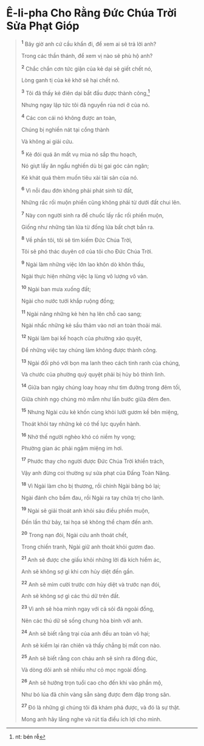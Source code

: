 # Ê-li-pha Cho Rằng Đức Chúa Trời Sửa Phạt Gióp

> <sup><b>1</b></sup> Bây giờ anh cứ cầu khẩn đi, để xem ai sẽ trả lời anh?
>
> Trong các thần thánh, để xem vị nào sẽ phù hộ anh?
>
> <sup><b>2</b></sup> Chắc chắn cơn tức giận của kẻ dại sẽ giết chết nó,
>
> Lòng ganh tị của kẻ khờ sẽ hại chết nó.
>
> <sup><b>3</b></sup> Tôi đã thấy kẻ điên dại bắt đầu được thành công,[^1-f83d029c-f8b8-4bec-995a-fa328a73d597]
>
> Nhưng ngay lập tức tôi đã nguyền rủa nơi ở của nó.
>
> <sup><b>4</b></sup> Các con cái nó không được an toàn,
>
> Chúng bị nghiền nát tại cổng thành
>
> Và không ai giải cứu.
>
> <sup><b>5</b></sup> Kẻ đói quá ăn mất vụ mùa nó sắp thu hoạch,
>
> Nó giựt lấy ăn ngấu nghiến dù bị gai góc cản ngăn;
>
> Kẻ khát quá thèm muốn tiêu xài tài sản của nó.
>
> <sup><b>6</b></sup> Vì nỗi đau đớn không phải phát sinh từ đất,
>
> Những rắc rối muộn phiền cũng không phải từ dưới đất chui lên.
>
> <sup><b>7</b></sup> Này con người sinh ra để chuốc lấy rắc rối phiền muộn,
>
> Giống như những tàn lửa từ đống lửa bất chợt bắn ra.
>
> <sup><b>8</b></sup> Về phần tôi, tôi sẽ tìm kiếm Đức Chúa Trời,
>
> Tôi sẽ phó thác duyên cớ của tôi cho Đức Chúa Trời.
>
> <sup><b>9</b></sup> Ngài làm những việc lớn lao khôn dò khôn thấu,
>
> Ngài thực hiện những việc lạ lùng vô lượng vô vàn.
>
> <sup><b>10</b></sup> Ngài ban mưa xuống đất;
>
> Ngài cho nước tưới khắp ruộng đồng;
>
> <sup><b>11</b></sup> Ngài nâng những kẻ hèn hạ lên chỗ cao sang;
>
> Ngài nhấc những kẻ sầu thảm vào nơi an toàn thoải mái.
>
> <sup><b>12</b></sup> Ngài làm bại kế hoạch của phường xảo quyệt,
>
> Để những việc tay chúng làm không được thành công.
>
> <sup><b>13</b></sup> Ngài đối phó với bọn ma lanh theo cách tinh ranh của chúng,
>
> Và chước của phường quỷ quyệt phải bị hủy bỏ thình lình.
>
> <sup><b>14</b></sup> Giữa ban ngày chúng loay hoay như tìm đường trong đêm tối,
>
> Giữa chính ngọ chúng mò mẫm như lần bước giữa đêm đen.
>
> <sup><b>15</b></sup> Nhưng Ngài cứu kẻ khốn cùng khỏi lưỡi gươm kề bên miệng,
>
> Thoát khỏi tay những kẻ có thế lực quyền hành.
>
> <sup><b>16</b></sup> Nhờ thế người nghèo khó có niềm hy vọng;
>
> Phường gian ác phải ngậm miệng im hơi.
>
> <sup><b>17</b></sup> Phước thay cho người được Đức Chúa Trời khiển trách,
>
> Vậy anh đừng coi thường sự sửa phạt của Đấng Toàn Năng.
>
> <sup><b>18</b></sup> Vì Ngài làm cho bị thương, rồi chính Ngài băng bó lại;
>
> Ngài đánh cho bầm đau, rồi Ngài ra tay chữa trị cho lành.
>
> <sup><b>19</b></sup> Ngài sẽ giải thoát anh khỏi sáu điều phiền muộn,
>
> Đến lần thứ bảy, tai họa sẽ không thể chạm đến anh.
>
> <sup><b>20</b></sup> Trong nạn đói, Ngài cứu anh thoát chết,
>
> Trong chiến tranh, Ngài giữ anh thoát khỏi gươm đao.
>
> <sup><b>21</b></sup> Anh sẽ được che giấu khỏi những lời đả kích hiểm ác,
>
> Anh sẽ không sợ gì khi cơn hủy diệt đến gần.
>
> <sup><b>22</b></sup> Anh sẽ mỉm cười trước cơn hủy diệt và trước nạn đói,
>
> Anh sẽ không sợ gì các thú dữ trên đất.
>
> <sup><b>23</b></sup> Vì anh sẽ hòa mình ngay với cả sỏi đá ngoài đồng,
>
> Nên các thú dữ sẽ sống chung hòa bình với anh.
>
> <sup><b>24</b></sup> Anh sẽ biết rằng trại của anh đều an toàn vô hại;
>
> Anh sẽ kiểm lại ràn chiên và thấy chẳng bị mất con nào.
>
> <sup><b>25</b></sup> Anh sẽ biết rằng con cháu anh sẽ sinh ra đông đúc,
>
> Và dòng dõi anh sẽ nhiều như cỏ mọc ngoài đồng.
>
> <sup><b>26</b></sup> Anh sẽ hưởng trọn tuổi cao cho đến khi vào phần mộ,
>
> Như bó lúa đã chín vàng sẵn sàng được đem đập trong sân.
>
> <sup><b>27</b></sup> Đó là những gì chúng tôi đã khám phá được, và đó là sự thật.
>
> Mong anh hãy lắng nghe và rút tỉa điều ích lợi cho mình.

[^1-f83d029c-f8b8-4bec-995a-fa328a73d597]: nt: bén rễ
